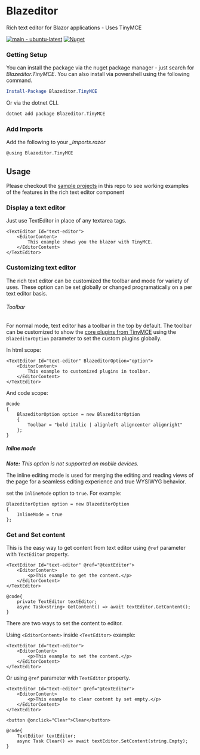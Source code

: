 # Blazeditor
Rich text editor for Blazor applications - Uses TinyMCE

[![main - ubuntu-latest](https://github.com/aixasz/Blazeditor/workflows/ci-ubuntu-latest/badge.svg?branch=main)](https://github.com/aixasz/Blazeditor/actions?query=workflow%3Aci-ubuntu-latest) [![Nuget](https://img.shields.io/nuget/v/Blazeditor.TinyMCE.svg)](https://www.nuget.org/packages/Blazeditor.TinyMCE)

### Getting Setup

You can install the package via the nuget package manager - just search for *Blazeditor.TinyMCE*. You can also install via powershell using the following command.

``` powershell
Install-Package Blazeditor.TinyMCE
```

Or via the dotnet CLI.

``` bash
dotnet add package Blazeditor.TinyMCE
```

### Add Imports

Add the following to your *_Imports.razor*

``` CSharp
@using Blazeditor.TinyMCE
```

## Usage
Please checkout the [sample projects](https://github.com/aixasz/Blazeditor/tree/main/samples) in this repo to see working examples of the features in the rich text editor component

### Display a text editor

Just use TextEditor in place of any textarea tags.
```
<TextEditor Id="text-editor">
    <EditorContent>
        This example shows you the blazor with TinyMCE.
    </EditorContent>
</TextEditor>
```

### Customizing text editor 
The rich text editor can be customized the toolbar and mode for variety of uses. These option can be set globally or changed programatically on a per text editor basis.

###### Toolbar
For normal mode, text editor has a toolbar in the top by default. The toolbar can be customized to show the [core plugins from TinyMCE](https://www.tiny.cloud/apps/#core-plugins) using the `BlazeditorOption` parameter to set the custom plugins globally.

In html scope:
```
<TextEditor Id="text-editor" BlazeditorOption="option">
    <EditorContent>
        This example to customized plugins in toolbar.
    </EditorContent>
</TextEditor>
```
And code scope:
```
@code
{
    BlazeditorOption option = new BlazeditorOption
    {
        Toolbar = "bold italic | alignleft aligncenter alignright"
    };
}
```

##### Inline mode

_**Note:** This option is not supported on mobile devices._

The inline editing mode is used for merging the editing and reading views of the page for a seamless editing experience and true WYSIWYG behavior.

set the `InlineMode` option to `true`. For example:

```
BlazeditorOption option = new BlazeditorOption
{
    InlineMode = true
};
```

### Get and Set content
This is the easy way to get content from text editor using `@ref` parameter with `TextEditor` property.

```
<TextEditor Id="text-editor" @ref="@textEditor">
    <EditorContent>
        <p>This example to get the content.</p>
    </EditorContent>
</TextEditor>

@code{
    private TextEditor textEditor;
    async Task<string> GetContent() => await textEditor.GetContent();
}
```

There are two ways to set the content to editor. 

Using `<EditorContent>` inside `<TextEditor>` example: 
```
<TextEditor Id="text-editor">
    <EditorContent>
        <p>This example to set the content.</p>
    </EditorContent>
</TextEditor>
```
Or using `@ref` parameter with `TextEditor` property.

```
<TextEditor Id="text-editor" @ref="@textEditor">
    <EditorContent>
        <p>This example to clear content by set empty.</p>
    </EditorContent>
</TextEditor>

<button @onclick="Clear">Clear</button>

@code{
    TextEditor textEditor;
    async Task Clear() => await textEditor.SetContent(string.Empty);
}
```